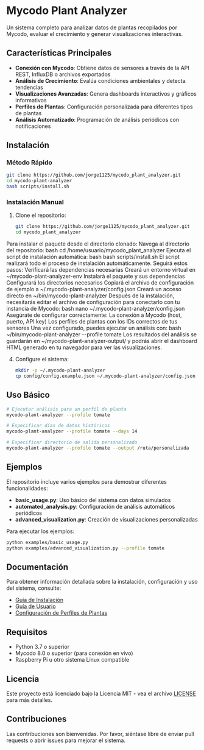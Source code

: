 # Mycodo Plant Analyzer

Un sistema completo para analizar datos de plantas recopilados por Mycodo, evaluar el crecimiento y generar visualizaciones interactivas.

## Características Principales

- **Conexión con Mycodo**: Obtiene datos de sensores a través de la API REST, InfluxDB o archivos exportados
- **Análisis de Crecimiento**: Evalúa condiciones ambientales y detecta tendencias
- **Visualizaciones Avanzadas**: Genera dashboards interactivos y gráficos informativos
- **Perfiles de Plantas**: Configuración personalizada para diferentes tipos de plantas
- **Análisis Automatizado**: Programación de análisis periódicos con notificaciones

## Instalación

### Método Rápido

```bash
git clone https://github.com/jorge1125/mycodo_plant_analyzer.git
cd mycodo-plant-analyzer
bash scripts/install.sh
```

### Instalación Manual

1. Clone el repositorio:
   ```bash
   git clone https://github.com/jorge1125/mycodo_plant_analyzer.git
   cd mycodo_plant_analyzer
   ```
Para instalar el paquete desde el directorio clonado:
Navega al directorio del repositorio:
bash
cd /home/usuario/mycodo_plant_analyzer
Ejecuta el script de instalación automática:
bash
bash scripts/install.sh
El script realizará todo el proceso de instalación automáticamente. Seguirá estos pasos:
Verificará las dependencias necesarias
Creará un entorno virtual en ~/mycodo-plant-analyzer-env
Instalará el paquete y sus dependencias
Configurará los directorios necesarios
Copiará el archivo de configuración de ejemplo a ~/.mycodo-plant-analyzer/config.json
Creará un acceso directo en ~/bin/mycodo-plant-analyzer
Después de la instalación, necesitarás editar el archivo de configuración para conectarlo con tu instancia de Mycodo:
bash
nano ~/.mycodo-plant-analyzer/config.json
Asegúrate de configurar correctamente:
La conexión a Mycodo (host, puerto, API key)
Los perfiles de plantas con los IDs correctos de tus sensores
Una vez configurado, puedes ejecutar un análisis con:
bash
~/bin/mycodo-plant-analyzer --profile tomate
Los resultados del análisis se guardarán en ~/mycodo-plant-analyzer-output/ y podrás abrir el dashboard HTML generado en tu navegador para ver las visualizaciones.

4. Configure el sistema:
   ```bash
   mkdir -p ~/.mycodo-plant-analyzer
   cp config/config.example.json ~/.mycodo-plant-analyzer/config.json
   ```

## Uso Básico

```bash
# Ejecutar análisis para un perfil de planta
mycodo-plant-analyzer --profile tomate

# Especificar días de datos históricos
mycodo-plant-analyzer --profile tomate --days 14

# Especificar directorio de salida personalizado
mycodo-plant-analyzer --profile tomate --output /ruta/personalizada
```

## Ejemplos

El repositorio incluye varios ejemplos para demostrar diferentes funcionalidades:

- **basic_usage.py**: Uso básico del sistema con datos simulados
- **automated_analysis.py**: Configuración de análisis automáticos periódicos
- **advanced_visualization.py**: Creación de visualizaciones personalizadas

Para ejecutar los ejemplos:

```bash
python examples/basic_usage.py
python examples/advanced_visualization.py --profile tomate
```

## Documentación

Para obtener información detallada sobre la instalación, configuración y uso del sistema, consulte:

- [Guía de Instalación](docs/installation_guide.md)
- [Guía de Usuario](docs/user_guide.md)
- [Configuración de Perfiles de Plantas](config/plant_profiles.md)

## Requisitos

- Python 3.7 o superior
- Mycodo 8.0 o superior (para conexión en vivo)
- Raspberry Pi u otro sistema Linux compatible

## Licencia

Este proyecto está licenciado bajo la Licencia MIT - vea el archivo [LICENSE](LICENSE) para más detalles.

## Contribuciones

Las contribuciones son bienvenidas. Por favor, siéntase libre de enviar pull requests o abrir issues para mejorar el sistema.
